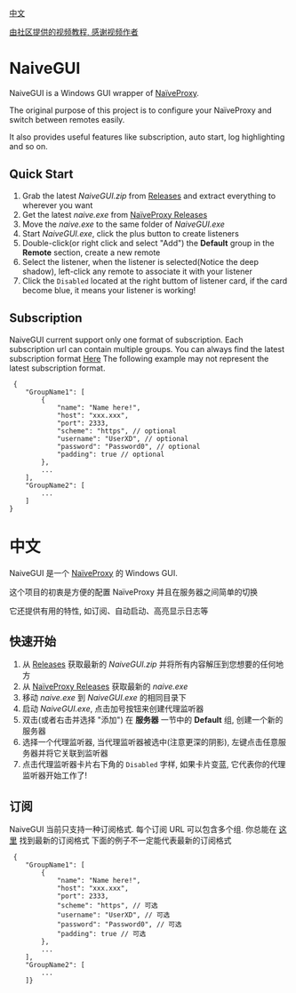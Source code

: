 [中文](#中文)

[由社区提供的视频教程, 感谢视频作者](https://youtu.be/p9MZMAvVLAA?t=510)

# NaiveGUI
NaiveGUI is a Windows GUI wrapper of [NaïveProxy](https://github.com/klzgrad/naiveproxy).

The original purpose of this project is to configure your NaïveProxy and switch between remotes easily.

It also provides useful features like subscription, auto start, log highlighting and so on.

## Quick Start
1. Grab the latest _NaiveGUI.zip_ from [Releases](https://github.com/ExcitedCodes/NaiveGUI/releases) and extract everything to wherever you want
2. Get the latest _naive.exe_ from  [NaïveProxy Releases](https://github.com/klzgrad/naiveproxy/releases)
3. Move the _naive.exe_ to the same folder of _NaiveGUI.exe_
4. Start _NaiveGUI.exe_, click the plus button to create listeners
5. Double-click(or right click and select "Add") the __Default__ group in the __Remote__ section, create a new remote
6. Select the listener, when the listener is selected(Notice the deep shadow), left-click any remote to associate it with your listener
7. Click the `Disabled` located at the right buttom of listener card, if the card become blue, it means your listener is working!

## Subscription
NaiveGUI current support only one format of subscription. Each subscription url can contain multiple groups.
You can always find the latest subscription format [Here](https://github.com/ExcitedCodes/NaiveGUI/blob/master/NaiveWPF/Data/Subscription.cs)
The following example may not represent the latest subscription format.
```jsonc
 {
    "GroupName1": [
        {
            "name": "Name here!",
            "host": "xxx.xxx",
            "port": 2333,
            "scheme": "https", // optional
            "username": "UserXD", // optional
            "password": "Password0", // optional
            "padding": true // optional
        },
        ...
    ],
    "GroupName2": [
        ...
    ]
}
```


# 中文
NaiveGUI 是一个 [NaïveProxy](https://github.com/klzgrad/naiveproxy) 的  Windows GUI.

这个项目的初衷是方便的配置 NaïveProxy 并且在服务器之间简单的切换

它还提供有用的特性, 如订阅、自动启动、高亮显示日志等

## 快速开始
1. 从 [Releases](https://github.com/ExcitedCodes/NaiveGUI/releases) 获取最新的 _NaiveGUI.zip_ 并将所有内容解压到您想要的任何地方
2. 从 [NaïveProxy Releases](https://github.com/klzgrad/naiveproxy/releases) 获取最新的 _naive.exe_
3. 移动 _naive.exe_ 到 _NaiveGUI.exe_ 的相同目录下
4. 启动 _NaiveGUI.exe_, 点击加号按钮来创建代理监听器
5. 双击(或者右击并选择 "添加") 在 __服务器__ 一节中的 __Default__ 组, 创建一个新的服务器
6. 选择一个代理监听器, 当代理监听器被选中(注意更深的阴影), 左键点击任意服务器并将它关联到监听器
7. 点击代理监听器卡片右下角的 `Disabled` 字样, 如果卡片变蓝, 它代表你的代理监听器开始工作了!

## 订阅
NaiveGUI 当前只支持一种订阅格式. 每个订阅 URL 可以包含多个组.
你总能在 [这里](https://github.com/ExcitedCodes/NaiveGUI/blob/master/NaiveWPF/Data/Subscription.cs) 找到最新的订阅格式
下面的例子不一定能代表最新的订阅格式
```jsonc
 {
    "GroupName1": [
        {
            "name": "Name here!",
            "host": "xxx.xxx",
            "port": 2333,
            "scheme": "https", // 可选
            "username": "UserXD", // 可选
            "password": "Password0", // 可选
            "padding": true // 可选
        },
        ...
    ],
    "GroupName2": [
        ...
    ]}
```
